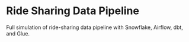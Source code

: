 # Ride Sharing Data Pipeline
Full simulation of ride-sharing data pipeline with Snowflake, Airflow, dbt, and Glue.
